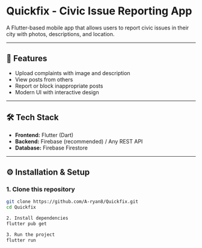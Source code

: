 # Quickfix - Civic Issue Reporting App

A Flutter-based mobile app that allows users to report civic issues in their city with photos, descriptions, and location.

---

## 🚀 Features
- Upload complaints with image and description
- View posts from others
- Report or block inappropriate posts
- Modern UI with interactive design

---

## 🛠️ Tech Stack
- **Frontend:** Flutter (Dart)
- **Backend:** Firebase (recommended) / Any REST API
- **Database:** Firebase Firestore

---


## ⚙️ Installation & Setup

### 1. Clone this repository
```bash
git clone https://github.com/A-ryan8/Quickfix.git
cd Quickfix

2. Install dependencies
flutter pub get

3. Run the project
flutter run
